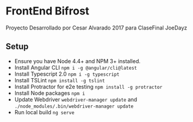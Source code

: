# FrontEnd Bifrost

Proyecto Desarrollado por Cesar Alvarado 2017 para ClaseFinal JoeDayz

## Setup

* Ensure you have Node 4.4+ and NPM 3+ installed.
* Install Angular CLI `npm i -g @angular/cli@latest`
* Install Typescript 2.0 `npm i -g typescript`
* Install TSLint `npm install -g tslint`
* Install Protractor for e2e testing `npm install -g protractor`
* Install Node packages `npm i`
* Update Webdriver `webdriver-manager update` and `./node_modules/.bin/webdriver-manager update`
* Run local build `ng serve`
